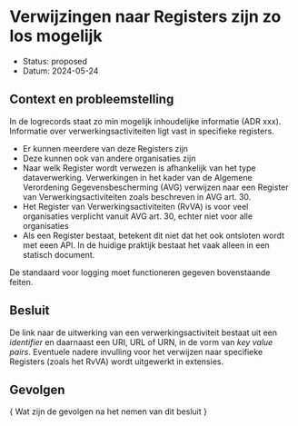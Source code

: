 # Verwijzingen naar Registers zijn zo los mogelijk

- Status: proposed
- Datum: 2024-05-24


## Context en probleemstelling

In de logrecords staat zo min mogelijk inhoudelijke informatie (ADR xxx). Informatie over verwerkingsactiviteiten ligt vast in specifieke registers.

- Er kunnen meerdere van deze Registers zijn
- Deze kunnen ook van andere organisaties zijn
- Naar welk Register wordt verwezen is afhankelijk van het type dataverwerking. Verwerkingen in het kader van de Algemene Verordening Gegevensbescherming (AVG) verwijzen naar een Register van Verwerkingsactiviteiten zoals beschreven in AVG art. 30.
- Het Register van Verwerkingsactiviteiten (RvVA) is voor veel organisaties verplicht vanuit AVG art. 30, echter niet voor alle organisaties
- Als een Register bestaat, betekent dit niet dat het ook ontsloten wordt met eeen API. In de huidige praktijk bestaat het vaak alleen in een statisch document.

De standaard voor logging moet functioneren gegeven bovenstaande feiten.


## Besluit

De link naar de uitwerking van een verwerkingsactiviteit bestaat uit een *identifier* en daarnaast een URI, URL of URN, in de vorm van *key value pairs*. Eventuele nadere invulling voor het verwijzen naar specifieke Registers (zoals het RvVA) wordt uitgewerkt in extensies.


## Gevolgen

{ Wat zijn de gevolgen na het nemen van dit besluit }
